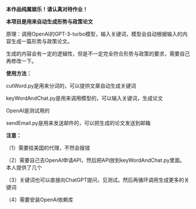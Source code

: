 **本作品纯属娱乐！请认真对待作业！**

**本项目是用来自动生成形势与政策论文**

原理：调用OpenAI的GPT-3-turbo模型，输入关键词，模型会自动根据输入的内容生成一篇形势与政策论文。

生成的内容会有一定的逻辑性，但是不一定完全符合形势与政策的要求，需要自己再修改一下。

**使用方法：**

cutWord.py是用来分词的，可以提供文章自动生成关键词

keyWordAndChat.py是用来调用模型的，可以输入关键词，生成论文

OpenAI是测试用的

sendEmail.py是用来发送邮件的，可以把生成的论文发送到邮箱

**注意：**

（1）需要挂美国的代理，不然会报错

（2）需要自己去OpenAI申请API，然后把API放到keyWordAndChat.py里面。本人提供了几个

（3）关键词也可以直接向ChatGPT提问，见测试。然后再循环调用生成更多的关键词

（4）需要安装OpenAi依赖库



